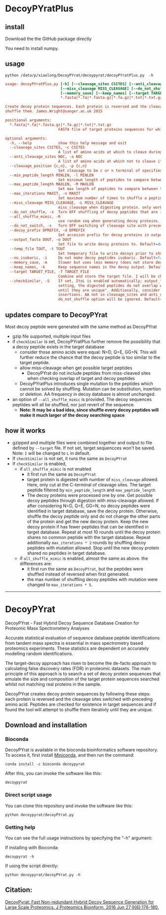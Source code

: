 # DecoyPYratPlus

## install
Download the the GitHub package directly

You need to install numpy.

## usage

`python /data/p/xiaolong/DecoyPYrat/decoypyrat/decoyPYratPlus.py  -h`
```ini
usage: decoyPYratPlus.py [-h] [--cleavage_sites CSITES] [--anti_cleavage_sites NOC] [--cleavage_position {c,n}] [--min_peptide_length MINLEN] [--max_peptide_length MAXLEN] [--max_iterations MAXIT]
                         [--miss_cleavage MISS_CLEAVAGE] [--do_not_shuffle] [--all_shuffle_mimic] [--do_not_switch] [--decoy_prefix DPREFIX] [--output_fasta DOUT] [--temp_file TOUT] [--no_isobaric]
                         [--memory_save] [--keep_names] [--target TARGET_FILE] [--checkSimilar]
                         *.fasta|*.fa|*.fasta.gz|*.fa.gz|*.txt|*.txt.gz [*.fasta|*.fa|*.fasta.gz|*.fa.gz|*.txt|*.txt.gz ...]

Create decoy protein sequences. Each protein is reversed and the cleavage sites switched with preceding amino acid. Peptides are checked for existence in target sequences if found the tool will attempt to
shuffle them. James.Wright@sanger.ac.uk 2015

positional arguments:
  *.fasta|*.fa|*.fasta.gz|*.fa.gz|*.txt|*.txt.gz
                        FASTA file of target proteins sequences for which to create decoys

optional arguments:
  -h, --help            show this help message and exit
  --cleavage_sites CSITES, -c CSITES
                        A list of amino acids at which to cleave during digestion. Default = KR
  --anti_cleavage_sites NOC, -a NOC
                        A list of amino acids at which not to cleave if following cleavage site ie. Proline. Default = none
  --cleavage_position {c,n}, -p {c,n}
                        Set cleavage to be c or n terminal of specified cleavage sites. Default = c
  --min_peptide_length MINLEN, -l MINLEN
                        Set minimum length of peptides to compare between target and decoy. Default = 6
  --max_peptide_length MAXLEN, -M MAXLEN
                        Set max length of peptides to compare between target and decoy. Default = 40
  --max_iterations MAXIT, -n MAXIT
                        Set maximum number of times to shuffle a peptide to make it non-target before failing. Default=100
  --miss_cleavage MISS_CLEAVAGE, -L MISS_CLEAVAGE
                        miss_cleavage when digesting protein. only work when checkSimilar is enabled. Default=2
  --do_not_shuffle, -x  Turn OFF shuffling of decoy peptides that are in the target database. Default=false
  --all_shuffle_mimic, -R
                        use random seq when generating decoy proteins. Similar method like mimic. Default=false
  --do_not_switch, -s   Turn OFF switching of cleavage site with preceding amino acid. Default=false
  --decoy_prefix DPREFIX, -d DPREFIX
                        Set accesion prefix for decoy proteins in output. Default=XXX
  --output_fasta DOUT, -o DOUT
                        Set file to write decoy proteins to. Default=decoy.fa
  --temp_file TOUT, -t TOUT
                        Set temporary file to write decoys prior to shuffling. Default=tmp.fa
  --no_isobaric, -i     Do not make decoy peptides isobaric. Default=false, I will be changed to L in decoy sequences
  --memory_save, -m     Slower but uses less memory (does not store decoy peptide list). Default=false
  --keep_names, -k      Keep sequence names in the decoy output. Default=false
  --target TARGET_FILE, -T TARGET_FILE
                        Combine and store the target file. I will be changed to L default. If no_isobaric, I will not be changed. Default="", do not save file
  --checkSimilar, -S    If set, ItoL is enabled automatically; output_fasta will include target sequences by changing I to L; allow overlapped digestion, and max_peptide_length will be used. In default
                        setting, the digested peptides do not overlap with each other. "Peptides are checked for existence in target sequences and if found the tool will attempt to shuffle them iterativly
                        until they are unique". Additionally, consider those amino acids were equal: N=D, Q=E, GG=N. If cannot solve after max_iterations of shuffling, introduce AA mutations, deletions or
                        insertions. AA not in cleavage_sites and anti_cleavage_sites. The number_of_changes (sum of mutations, deletions and insertions) <= 1 for each peptide. 3 * max_iterations times.
                        do_not_shuffle option will be ignored. Default=false

```

## updates compare to DecoyPYrat
Most decoy peptide were generated with the same method as DecoyPYrat
* gzip file supported, multiple input files
* if `checkSimilar` is set, DecoyPYratPlus further remove the possibility that a decoy peptide exists in the target database
  * consider those amino acids were equal: N=D, Q=E, GG=N. This will further reduce the chance that the decoy peptide is too similar to the target peptide.
  * allow miss-cleavage when get possible target peptides
    * DecoyPYrat do not include peptides from miss-cleaved sites when checking overlap of target and decoy peptides
  * DecoyPYratPlus introduces single mutation to the peptides which cannot be solved by shuffling. Mutation can be substitution, insertion or deletion. AA frequency in decoy database is almost unchanged. 
* an option of `--all_shuffle_mimic` is provided. The decoy sequences peptides will all be shuffled, nor just revert of the sequence.
  * **Note: It may be a bad idea, since shuffle every decoy peptides will make it much larger of the decoy searching space**

## how it works
* gzipped and multiple files were combined together and output to file defined by `--target` file. If not set, target sequencces won't be saved. Note: `I` will be changed to `L` in default.
* If `checkSimilar` is not set, it runs the same as `DecoyPYrat`
* If `checkSimilar` is enabled,
  *  if `all_shuffle_mimic` is not enabled
     *  it first run the same as `DecoyPYrat`
     *  target protein is digested with number of `miss_cleavage` allowed. Here, only cut at the C-terminal of cleavage sites. The target peptide filtered by `min_peptide_length` and `max_peptide_length`
     *  The decoy proteins were processed one by one. Get possible decoy peptides through digestion with miss-cleavage allowed. If after considering N=D, Q=E, GG=N, no decoy peptides were identified in target database, save the decoy protein. Otherwise, shuffle the decoy peptide only and do not change the other parts of the protein and get the new decoy protein. Keep the new decoy protein if has fewer peptides that can be identified in target database. Repeat at most 10 rounds until the decoy protein shares no common peptide with the target database. Repeat additionally `max_iterations * 2` rounds by shuffling decoy peptides with mutation allowed. Stop until the new decoy protein shared no peptides in target database.
  *  if `all_shuffle_mimic` is enabled, almost the same as above. the differences are:
     *  it first run the same as `DecoyPYrat`, but the peptides were shuffled instead of reversed when first generated.
     *  the max number of shuffling decoy peptides with mutation were changed to `max_iterations * 5`.

--------

# DecoyPYrat
DecoyPYrat - Fast Hybrid Decoy Sequence Database Creation for Proteomic Mass Spectrometery Analyses

Accurate statistical evaluation of sequence database peptide identifications from tandem mass spectra is essential in mass spectrometry based proteomics experiments. These statistics are dependent on accurately modelling random identifications.

The target-decoy approach has risen to become the de-facto approach to calculating false discovery rates (FDR) in proteomic datasets. The main principle of this approach is to search a set of decoy protein sequences that emulate the size and composition of the target protein sequences searched whilst not matching real proteins in the sample.

DecoyPYrat creates decoy protein sequences by following these steps: each protein is reversed and the cleavage sites switched with preceding amino acid. Peptides are checked for existence in target sequences and if found the tool will attempt to shuffle them iterativly until they are unique.

## Download and installation

### Bioconda

DecoyPYrat is available in the bioconda bioinformatics software repository. To access it, first install [Miniconda](https://docs.conda.io/en/latest/miniconda.html), and then run the command:

```shell
conda install -c bioconda decoypyrat
```

After this, you can invoke the software like this:

```shell
decoypyrat
```

### Direct script usage

You can clone this repository and invoke the software like this:

```shell
python decoypyrat/decoyPYrat.py
```

### Getting help

You can see the full usage instructions by specifying the "-h" argument:

If installing with Bioconda:
```shell
decoypyrat -h
```

If using the script directly:
```shell
python decoypyrat/decoyPYrat.py -h
```

## Citation:
[DecoyPyrat: Fast Non-redundant Hybrid Decoy Sequence Generation for Large Scale Proteomics.
J Proteomics Bioinform. 2016 Jun 27;9(6):176-180.](https://www.ncbi.nlm.nih.gov/pmc/articles/PMC4941923/)
